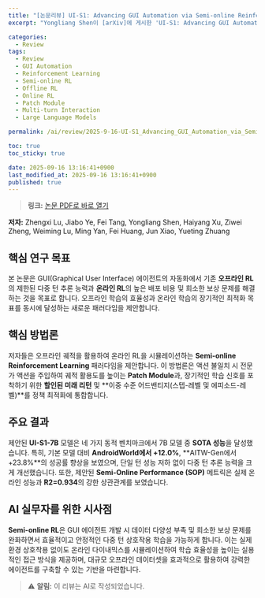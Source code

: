 ```yaml
---
title: "[논문리뷰] UI-S1: Advancing GUI Automation via Semi-online Reinforcement Learning"
excerpt: "Yongliang Shen이 [arXiv]에 게시한 'UI-S1: Advancing GUI Automation via Semi-online Reinforcement Learning' 논문에 대한 자세한 리뷰입니다."

categories:
  - Review
tags:
  - Review
  - GUI Automation
  - Reinforcement Learning
  - Semi-online RL
  - Offline RL
  - Online RL
  - Patch Module
  - Multi-turn Interaction
  - Large Language Models

permalink: /ai/review/2025-9-16-UI-S1_Advancing_GUI_Automation_via_Semi-online_Reinforcement_Learning/

toc: true
toc_sticky: true

date: 2025-09-16 13:16:41+0900
last_modified_at: 2025-09-16 13:16:41+0900
published: true
---
```

> **링크:** [논문 PDF로 바로 열기](https://arxiv.org/abs/2509.11543)

**저자:** Zhengxi Lu, Jiabo Ye, Fei Tang, Yongliang Shen, Haiyang Xu, Ziwei Zheng, Weiming Lu, Ming Yan, Fei Huang, Jun Xiao, Yueting Zhuang



## 핵심 연구 목표
본 논문은 GUI(Graphical User Interface) 에이전트의 자동화에서 기존 **오프라인 RL**의 제한된 다중 턴 추론 능력과 **온라인 RL**의 높은 배포 비용 및 희소한 보상 문제를 해결하는 것을 목표로 합니다. 오프라인 학습의 효율성과 온라인 학습의 장기적인 최적화 목표를 동시에 달성하는 새로운 패러다임을 제안합니다.

## 핵심 방법론
저자들은 오프라인 궤적을 활용하여 온라인 RL을 시뮬레이션하는 **Semi-online Reinforcement Learning** 패러다임을 제안합니다. 이 방법론은 액션 불일치 시 전문가 액션을 주입하여 궤적 활용도를 높이는 **Patch Module**과, 장기적인 학습 신호를 포착하기 위한 **할인된 미래 리턴** 및 **이중 수준 어드밴티지(스텝-레벨 및 에피소드-레벨)**를 정책 최적화에 통합합니다.

## 주요 결과
제안된 **UI-S1-7B** 모델은 네 가지 동적 벤치마크에서 7B 모델 중 **SOTA 성능**을 달성했습니다. 특히, 기본 모델 대비 **AndroidWorld에서 +12.0%**, **AITW-Gen에서 +23.8%**의 성공률 향상을 보였으며, 단일 턴 성능 저하 없이 다중 턴 추론 능력을 크게 개선했습니다. 또한, 제안된 **Semi-Online Performance (SOP)** 메트릭은 실제 온라인 성능과 **R2=0.934**의 강한 상관관계를 보였습니다.

## AI 실무자를 위한 시사점
**Semi-online RL**은 GUI 에이전트 개발 시 데이터 다양성 부족 및 희소한 보상 문제를 완화하면서 효율적이고 안정적인 다중 턴 상호작용 학습을 가능하게 합니다. 이는 실제 환경 상호작용 없이도 온라인 다이내믹스를 시뮬레이션하여 학습 효율성을 높이는 실용적인 접근 방식을 제공하며, 대규모 오프라인 데이터셋을 효과적으로 활용하여 강력한 에이전트를 구축할 수 있는 기반을 마련합니다.

> ⚠️ **알림:** 이 리뷰는 AI로 작성되었습니다.